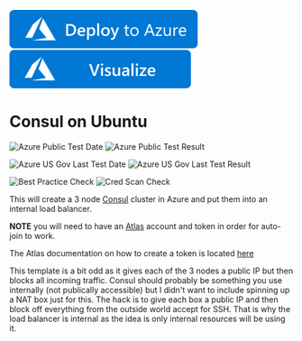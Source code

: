 [![Deploy To Azure](https://raw.githubusercontent.com/Azure/azure-quickstart-templates/master/1-CONTRIBUTION-GUIDE/images/deploytoazure.svg?sanitize=true)](https://portal.azure.com/#create/Microsoft.Template/uri/https%3A%2F%2Fraw.githubusercontent.com%2FAzure%2Fazure-quickstart-templates%2Fmaster%2Fconsul-on-ubuntu%2Fazuredeploy.json)  [![Visualize](https://raw.githubusercontent.com/Azure/azure-quickstart-templates/master/1-CONTRIBUTION-GUIDE/images/visualizebutton.svg?sanitize=true)](http://armviz.io/#/?load=https%3A%2F%2Fraw.githubusercontent.com%2FAzure%2Fazure-quickstart-templates%2Fmaster%2Fconsul-on-ubuntu%2Fazuredeploy.json)

  

# Consul on Ubuntu

![Azure Public Test Date](https://azurequickstartsservice.blob.core.windows.net/badges/consul-on-ubuntu/PublicLastTestDate.svg)
![Azure Public Test Result](https://azurequickstartsservice.blob.core.windows.net/badges/consul-on-ubuntu/PublicDeployment.svg)

![Azure US Gov Last Test Date](https://azurequickstartsservice.blob.core.windows.net/badges/consul-on-ubuntu/FairfaxLastTestDate.svg)
![Azure US Gov Last Test Result](https://azurequickstartsservice.blob.core.windows.net/badges/consul-on-ubuntu/FairfaxDeployment.svg)

![Best Practice Check](https://azurequickstartsservice.blob.core.windows.net/badges/consul-on-ubuntu/BestPracticeResult.svg)
![Cred Scan Check](https://azurequickstartsservice.blob.core.windows.net/badges/consul-on-ubuntu/CredScanResult.svg)

This will create a 3 node [Consul](https://www.consul.io/) cluster in Azure and put them into an internal load balancer.

**NOTE** you will need to have an [Atlas](https://atlas.hashicorp.com/) account and token in order for auto-join to work.

The Atlas documentation on how to create a token is located [here](https://atlas.hashicorp.com/help/user-accounts/authentication)

This template is a bit odd as it gives each of the 3 nodes a public IP but then blocks all incoming traffic. Consul should probably be something 
you use internally (not publically accessible) but I didn't want to include spinning up a NAT box just for this. The hack is to give each box 
a public IP and then block off everything from the outside world accept for SSH. That is why the load balancer is internal as the idea is only internal 
resources will be using it.




